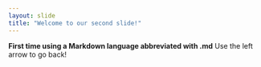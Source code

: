 ```yaml
---
layout: slide
title: "Welcome to our second slide!"
---
```

**First time using a Markdown language abbreviated with .md**
Use the left arrow to go back!
